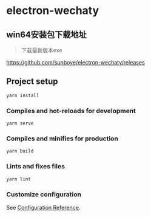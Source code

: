 <!--
 * @Author: yangss
 * @Position: 
 * @Date: 2023-06-06 19:48:42
 * @LastEditors: yangss
 * @LastEditTime: 2023-06-27 15:55:38
 * @FilePath: \electron-wechaty\README.md
-->
# electron-wechaty

## win64安装包下载地址

> 下载最新版本exe

https://github.com/sunboye/electron-wechaty/releases


## Project setup
```
yarn install
```

### Compiles and hot-reloads for development
```
yarn serve
```

### Compiles and minifies for production
```
yarn build
```

### Lints and fixes files
```
yarn lint
```

### Customize configuration
See [Configuration Reference](https://cli.vuejs.org/config/).
